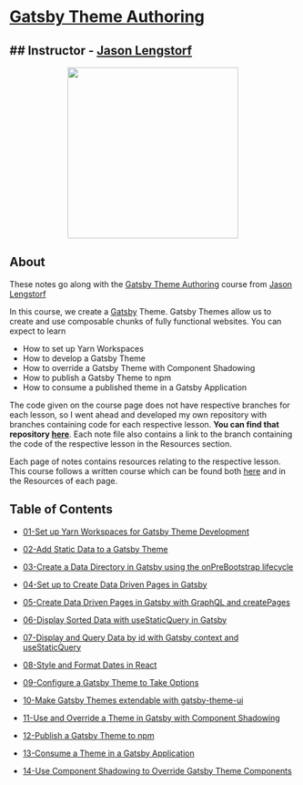 # [Gatsby Theme Authoring](https://egghead.io/courses/gatsby-theme-authoring)

## ## Instructor - [Jason Lengstorf](https://egghead.io/instructors/jason-lengstorf)

<p align="center"><img src="https://d2eip9sf3oo6c2.cloudfront.net/series/square_covers/000/000/311/full/EGH_GatsbyThemes_Final.png" width="300"/></p>

## About

These notes go along with the [Gatsby Theme Authoring](https://egghead.io/courses/gatsby-theme-authoring) course from [Jason Lengstorf](https://egghead.io/instructors/jason-lengstorf)

In this course, we create a [Gatsby](https://www.gatsbyjs.org/) Theme. Gatsby Themes allow us to create and use composable chunks of fully functional websites. You can expect to learn
- How to set up Yarn Workspaces
- How to develop a Gatsby Theme
- How to override a Gatsby Theme with Component Shadowing
- How to publish a Gatsby Theme to npm
- How to consume a published theme in a Gatsby Application

The code given on the course page does not have respective branches for each lesson, so I went ahead and developed my own repository with branches containing code for each respective lesson. **You can find that repository [here](https://github.com/ParkerGits/authoring-gatsby-themes)**. Each note file also contains a link to the branch containing the code of the respective lesson in the Resources section.

Each page of notes contains resources relating to the respective lesson. This course follows a written course which can be found both [here](https://www.gatsbyjs.org/tutorial/building-a-theme/) and in the Resources of each page.
## Table of Contents

- [01-Set up Yarn Workspaces for Gatsby Theme Development](01-set-up-yarn-workspaces-for-gatsby-theme-development.md)

- [02-Add Static Data to a Gatsby Theme](02-add-static-data-to-a-gatsby-theme.md)

- [03-Create a Data Directory in Gatsby using the onPreBootstrap lifecycle](03-create-a-data-directory-in-gatsby-using-the-on-pre-bootstrap-lifecycle.md)

- [04-Set up to Create Data Driven Pages in Gatsby](04-set-up-to-create-data-driven-pages-in-gatsby.md)

- [05-Create Data Driven Pages in Gatsby with GraphQL and createPages](05-create-data-driven-pages-in-gatsby-with-graph-ql-and-create-pages.md)

- [06-Display Sorted Data with useStaticQuery in Gatsby](06-display-sorted-data-with-use-static-query-in-gatsby.md)

- [07-Display and Query Data by id with Gatsby context and useStaticQuery](07-display-and-query-data-by-id-with-gatsby-context-and-use-static-query.md)

- [08-Style and Format Dates in React](08-style-and-format-dates-in-react.md)

- [09-Configure a Gatsby Theme to Take Options](09-configure-a-gatsby-theme-to-take-options.md)

- [10-Make Gatsby Themes extendable with gatsby-theme-ui](10-make-gatsby-themes-extendable-with-gatsby-theme-ui.md)

- [11-Use and Override a Theme in Gatsby with Component Shadowing](11-use-and-override-a-theme-in-gatsby-with-component-shadowing.md)

- [12-Publish a Gatsby Theme to npm](12-publish-a-gatsby-theme-to-npm.md)

- [13-Consume a Theme in a Gatsby Application](13-consume-a-theme-in-a-gatsby-application.md)

- [14-Use Component Shadowing to Override Gatsby Theme Components](14-use-component-shadowing-to-override-gatsby-theme-components.md)
